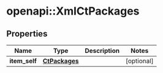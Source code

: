 # openapi::XmlCtPackages


## Properties
Name | Type | Description | Notes
------------ | ------------- | ------------- | -------------
**item_self** | [**CtPackages**](CtPackages.md) |  | [optional] 



